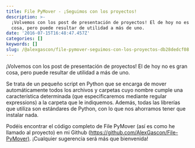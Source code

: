 ```yaml
---
title: File PyMover - ¡Seguimos con los proyectos!
description: >-
  ¡Volvemos con los post de presentación de proyectos! El de hoy no es gran
  cosa, pero puede resultar de utilidad a más de uno.
date: '2016-07-15T16:48:47.457Z'
categories: []
keywords: []
slug: /@alexgascon/file-pymover-seguimos-con-los-proyectos-db28dedcf08
---
```


¡Volvemos con los post de presentación de proyectos! El de hoy no es gran cosa, pero puede resultar de utilidad a más de uno.

Se trata de un pequeño script en Python que se encarga de mover automáticamente todos los archivos y carpetas cuyo nombre cumple una característica determinada (que especificaremos mediante regular expressions) a la carpeta que le indiquemos. Además, todas las librerías que utiliza son estándares de Python, con lo que nos ahorramos tener que instalar nada.

Podéis encontrar el código completo de File PyMover (así es como he llamado al proyecto) en mi Github ([https://github.com/AlexGascon/File-PyMover)](https://github.com/AlexGascon/File-PyMover). ¡Cualquier sugerencia será más que bienvenida!